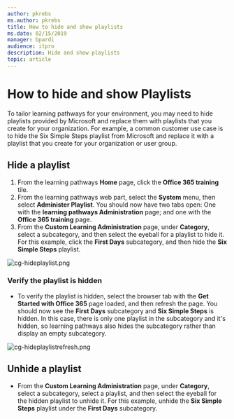 ```yaml
---
author: pkrebs
ms.author: pkrebs
title: How to hide and show playlists
ms.date: 02/15/2019
manager: bpardi
audience: itpro
description: Hide and show playlists
topic: article
---
```


# How to hide and show Playlists

To tailor learning pathways for your environment, you may need to hide playlists provided by Microsoft and replace them with playlists that you create for your organization. For example, a common customer use case is to hide the Six Simple Steps playlist from Microsoft and replace it with a playlist that you create for your organization or user group. 

## Hide a playlist

1. From the learning pathways **Home** page, click the **Office 365 training** tile.
2. From the learning pathways web part, select the **System** menu, then select **Administer Playlist**. You should now have two tabs open: One with the **learning pathways Administration** page; and one with the **Office 365 training** page. 
3. From the **Custom Learning Administration** page, under **Category**, select a subcategory, and then select the eyeball for a playlist to hide it. For this example, click the **First Days** subcategory, and then hide the **Six Simple Steps** playlist.  

![cg-hideplaylist.png](media/cg-hideplaylist.png)

### Verify the playlist is hidden
- To verify the playlist is hidden, select the browser tab with the **Get Started with Office 365** page loaded, and then refresh the page. You should now see the **First Days** subcategory and **Six Simple Steps** is hidden. In this case, there is only one playlist in the subcategory and it's hidden, so learning pathways also hides the subcategory rather than display an empty subcategory. 

![cg-hideplaylistrefresh.png](media/cg-hideplaylistrefresh.png)

## Unhide a playlist

- From the **Custom Learning Administration** page, under **Category**, select a subcategory, select a playlist, and then select the eyeball for the hidden playlist to unhide it. For this example, unhide the **Six Simple Steps** playlist under the **First Days** subcategory.  

